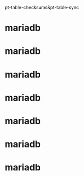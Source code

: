 pt-table-checksums&pt-table-sync

# mariadb
# mariadb
# mariadb
# mariadb
# mariadb
# mariadb
# mariadb

